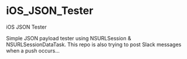# iOS_JSON_Tester
iOS JSON Tester

Simple JSON payload tester using NSURLSession & NSURLSessionDataTask.
This repo is also trying to post Slack messages when a push occurs...
